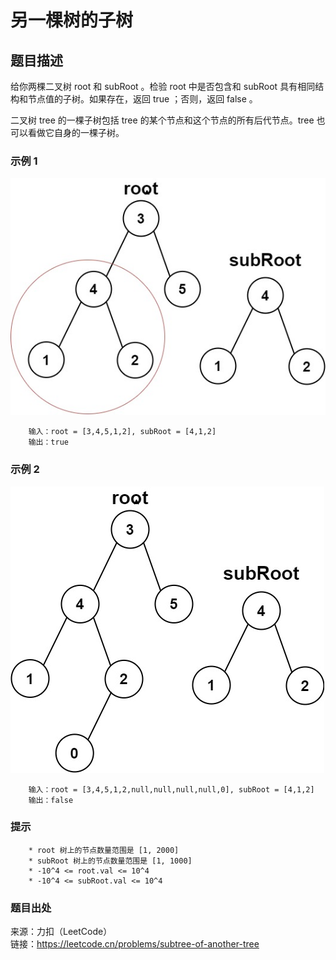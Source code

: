 # 另一棵树的子树

## 题目描述

给你两棵二叉树 root 和 subRoot 。检验 root 中是否包含和 subRoot 具有相同结构和节点值的子树。如果存在，返回 true ；否则，返回 false 。

二叉树 tree 的一棵子树包括 tree 的某个节点和这个节点的所有后代节点。tree 也可以看做它自身的一棵子树。

### 示例 1

![二叉树](images/291-tree1.jpg "二叉树")

```text
    输入：root = [3,4,5,1,2], subRoot = [4,1,2]
    输出：true
```

### 示例 2

![二叉树](images/291-tree2.jpg "二叉树")

```text
    输入：root = [3,4,5,1,2,null,null,null,null,0], subRoot = [4,1,2]
    输出：false
```

### 提示

```text
    * root 树上的节点数量范围是 [1, 2000]
    * subRoot 树上的节点数量范围是 [1, 1000]
    * -10^4 <= root.val <= 10^4
    * -10^4 <= subRoot.val <= 10^4
```

### 题目出处

来源：力扣（LeetCode）  
链接：<https://leetcode.cn/problems/subtree-of-another-tree>
